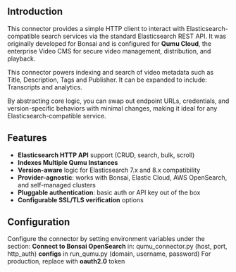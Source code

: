 ## Introduction

This connector provides a simple HTTP client to interact with Elasticsearch-compatible search services via the standard Elasticsearch REST API. It was originally developed for Bonsai and is configured for **Qumu Cloud**, the enterprise Video CMS for secure video management, distribution, and playback.

This connector powers indexing and search of video metadata such as Title, Description, Tags and Publisher. It can be expanded to include: Transcripts and analytics.

By abstracting core logic, you can swap out endpoint URLs, credentials, and version-specific behaviors with minimal changes, making it ideal for any Elasticsearch-compatible service.

## Features

- **Elasticsearch HTTP API** support (CRUD, search, bulk, scroll)
- **Indexes Multiple Qumu Instances** 
- **Version-aware** logic for Elasticsearch 7.x and 8.x compatibility
- **Provider-agnostic**: works with Bonsai, Elastic Cloud, AWS OpenSearch, and self-managed clusters
- **Pluggable authentication**: basic auth or API key out of the box
- **Configurable SSL/TLS verification** options


## Configuration
Configure the connector by setting environment variables under the section:
**Connect to Bonsai OpenSearch**  in: qumu_connector.py (host, port, http_auth)
**configs** in run_qumu.py (domain, username, password) For production, replace with **oauth2.0** token
